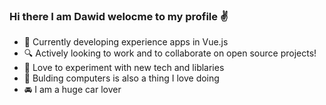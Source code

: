 ### Hi there I am Dawid welocme to my profile :v:
- 🎒 Currently developing experience apps in Vue.js
- 🔍 Actively looking to work and to collaborate on open source projects!
- 🌴 Love to experiment with new tech and liblaries
- :gem: Bulding computers is also a thing I love doing
- 🚘 I am a huge car lover
